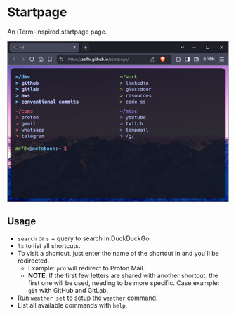 # Startpage

An iTerm-inspired startpage page.

![Screenshot](/Screenshot.png)

## Usage

- `search` or `s` + query to search in DuckDuckGo.
- `ls` to list all shortcuts.
- To visit a shortcut, just enter the name of the shortcut in and you'll be redirected.
  - Example: `pro` will redirect to Proton Mail.
  - **NOTE**: If the first few letters are shared with another shortcut, the first one will be used, needing to be more specific. Case example: `git` with GitHub and GitLab.
- Run `weather set` to setup the `weather` command.
- List all available commands with `help`.
